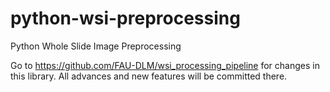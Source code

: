 # python-wsi-preprocessing
Python Whole Slide Image Preprocessing

Go to https://github.com/FAU-DLM/wsi_processing_pipeline for changes in this library.
All advances and new features will be committed there.
